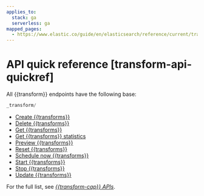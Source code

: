 ```yaml
---
applies_to:
  stack: ga
  serverless: ga
mapped_pages:
  - https://www.elastic.co/guide/en/elasticsearch/reference/current/transform-api-quickref.html
---
```


# API quick reference [transform-api-quickref]

All {{transform}} endpoints have the following base:

```js
_transform/
```

* [Create {{transforms}}](https://www.elastic.co/docs/api/doc/elasticsearch/operation/operation-transform-put-transform)
* [Delete {{transforms}}](https://www.elastic.co/docs/api/doc/elasticsearch/operation/operation-transform-delete-transform)
* [Get {{transforms}}](https://www.elastic.co/docs/api/doc/elasticsearch/operation/operation-transform-get-transform)
* [Get {{transforms}} statistics](https://www.elastic.co/docs/api/doc/elasticsearch/operation/operation-transform-get-transform-stats)
* [Preview {{transforms}}](https://www.elastic.co/docs/api/doc/elasticsearch/operation/operation-transform-preview-transform)
* [Reset {{transforms}}](https://www.elastic.co/docs/api/doc/elasticsearch/operation/operation-transform-reset-transform)
* [Schedule now {{transforms}}](https://www.elastic.co/docs/api/doc/elasticsearch/operation/operation-transform-schedule-now-transform)
* [Start {{transforms}}](https://www.elastic.co/docs/api/doc/elasticsearch/operation/operation-transform-start-transform)
* [Stop {{transforms}}](https://www.elastic.co/docs/api/doc/elasticsearch/operation/operation-transform-stop-transform)
* [Update {{transforms}}](https://www.elastic.co/docs/api/doc/elasticsearch/operation/operation-transform-update-transform)

For the full list, see [*{{transform-cap}} APIs*](https://www.elastic.co/docs/api/doc/elasticsearch/group/endpoint-transform).
